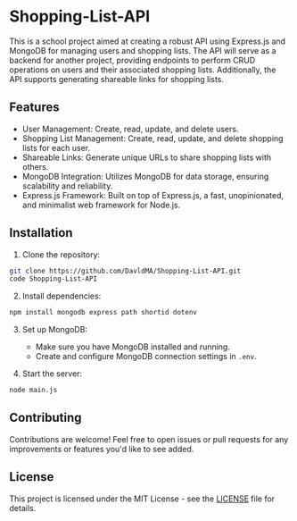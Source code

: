 # Shopping-List-API
This is a school project aimed at creating a robust API using Express.js and MongoDB for managing users and shopping lists. The API will serve as a backend for another project, providing endpoints to perform CRUD operations on users and their associated shopping lists. Additionally, the API supports generating shareable links for shopping lists.

## Features

- User Management: Create, read, update, and delete users.
- Shopping List Management: Create, read, update, and delete shopping lists for each user.
- Shareable Links: Generate unique URLs to share shopping lists with others.
- MongoDB Integration: Utilizes MongoDB for data storage, ensuring scalability and reliability.
- Express.js Framework: Built on top of Express.js, a fast, unopinionated, and minimalist web framework for Node.js.

## Installation

1. Clone the repository:

```bash
git clone https://github.com/DavldMA/Shopping-List-API.git
code Shopping-List-API
```

2. Install dependencies:

```bash
npm install mongodb express path shortid dotenv
```

3. Set up MongoDB:

   - Make sure you have MongoDB installed and running.
   - Create and configure MongoDB connection settings in `.env`.

4. Start the server:

```bash
node main.js
```

## Contributing

Contributions are welcome! Feel free to open issues or pull requests for any improvements or features you'd like to see added.

## License

This project is licensed under the MIT License - see the [LICENSE](LICENSE) file for details.
